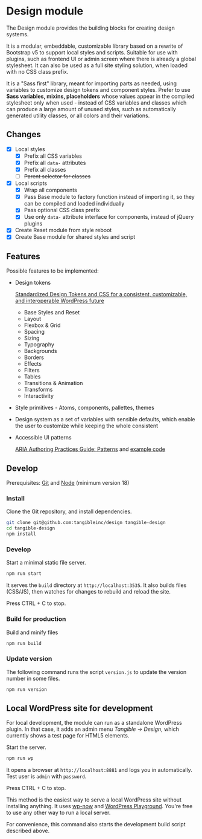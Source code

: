 # Design module

The Design module provides the building blocks for creating design systems.

It is a modular, embeddable, customizable library based on a rewrite of Bootstrap v5 to support local styles and scripts. Suitable for use with plugins, such as frontend UI or admin screen where there is already a global stylesheet. It can also be used as a full site styling solution, when loaded with no CSS class prefix.

It is a "Sass first" library, meant for importing parts as needed, using variables to customize design tokens and component styles. Prefer to use **Sass variables, mixins, placeholders** whose values appear in the compiled stylesheet only when used - instead of CSS variables and classes which can produce a large amount of unused styles, such as automatically generated utility classes, or all colors and their variations.

## Changes

- [x] Local styles
  - [x] Prefix all CSS variables
  - [x] Prefix all `data-` attributes
  - [x] Prefix all classes
  - [ ] ~~Parent selector for classes~~
- [x] Local scripts
  - [x] Wrap all components
  - [x] Pass Base module to factory function instead of importing it, so they can be compiled and loaded individually
  - [x] Pass optional CSS class prefix
  - [x] Use only `data-` attribute interface for components, instead of jQuery plugins
- [x] Create Reset module from style reboot
- [x] Create Base module for shared styles and script

## Features

Possible features to be implemented:

- Design tokens

  [Standardized Design Tokens and CSS for a consistent, customizable, and interoperable WordPress future](https://mrwweb.com/standardized-design-tokens-css-wordpress-future/)

  - Base Styles and Reset
  - Layout
  - Flexbox & Grid
  - Spacing
  - Sizing
  - Typography
  - Backgrounds
  - Borders
  - Effects
  - Filters
  - Tables
  - Transitions & Animation
  - Transforms
  - Interactivity

- Style primitives - Atoms, components, pallettes, themes

- Design system as a set of variables with sensible defaults, which enable the user to customize while keeping the whole consistent

- Accessible UI patterns

  [ARIA Authoring Practices Guide: Patterns](https://www.w3.org/WAI/ARIA/apg/patterns/) and [example code](https://github.com/w3c/aria-practices/tree/main/content/patterns)


## Develop

Prerequisites: [Git](https://git-scm.com/) and [Node](https://nodejs.org/en/) (minimum version 18)

### Install

Clone the Git repository, and install dependencies.

```sh
git clone git@github.com:tangibleinc/design tangible-design
cd tangible-design
npm install
```

### Develop

Start a minimal static file server.

```sh
npm run start
```

It serves the `build` directory at `http://localhost:3535`. It also builds files (CSS/JS), then watches for changes to rebuild and reload the site.

Press CTRL + C to stop.

### Build for production

Build and minify files

```sh
npm run build
```

### Update version

The following command runs the script `version.js` to update the version number in some files.

```sh
npm run version
```

## Local WordPress site for development

For local development, the module can run as a standalone WordPress plugin. In that case, it adds an admin menu *Tangible -&gt; Design*, which currently shows a test page for HTML5 elements.

Start the server.

```sh
npm run wp
```

It opens a browser at `http://localhost:8881` and logs you in automatically. Test user is `admin` with `password`.

Press CTRL + C to stop.

This method is the easiest way to serve a local WordPress site without installing anything. It uses [wp-now](https://github.com/WordPress/playground-tools/tree/trunk/packages/wp-now) and [WordPress Playground](https://wordpress.org/playground/). You're free to use any other way to run a local server.

For convenience, this command also starts the development build script described above.
